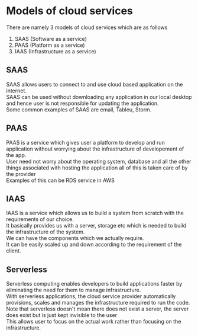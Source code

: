 # Models of cloud services
There are namely 3 models of cloud services which are as follows
1. SAAS (Software as a service)
1. PAAS (Platform as a service)
1. IAAS (Infrastructure as a service)<br/>


## SAAS
SAAS allows users to connect to and use cloud based application on the internet.<br/>
SAAS can be used without downloading any application in our local desktop and hence user is not responsible for updating the application.<br/>
Some common examples of SAAS are email, Tableu, Storm.<br/>

## PAAS
PAAS is a service which gives user a platform to develop and run application without worrying about the infrastructure of developement of the app.<br/>
User need not worry about the operating system, database and all the other things associated with hosting the application all of this is taken care of by the provider<br/>
Examples of this can be RDS service in AWS<br>

## IAAS
IAAS is a service which allows us to build a system from scratch with the requirements of our choice.<br/>
It basically provides us with a server, storage etc which is needed to build the infrastructure of the system.<br>
We can have the components which we actually require. <br>
It can be easily scaled up and down according to the requirement of the client.<br>

## Serverless
Serverless computing enables developers to build applications faster by eliminating the need for them to manage infrastructure.<br>
With serverless applications, the cloud service provider automatically provisions, scales and manages the infrastructure required to run the code.<br>
Note that serverless doesn't mean there does not exist a server, the server does exist but is just kept invisible to the user<br/>
This allows user to focus on the actual work rather than focusing on the infrastructure.

